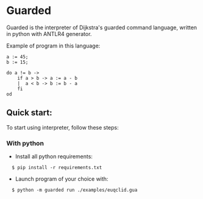 # Guarded

Guarded is the interpreter of Dijkstra's guarded command language,
written in python with ANTLR4 generator.

Example of program in this language:
```
a := 45;
b := 15;

do a != b ->
    if a > b -> a := a - b
    |  a < b -> b := b - a
    fi
od
```

## Quick start:
To start using interpreter, follow these steps:

### With python

* Install all python requirements:
```console
  $ pip install -r requirements.txt
```

* Launch program of your choice with:
```console
  $ python -m guarded run ./examples/euqclid.gua
```